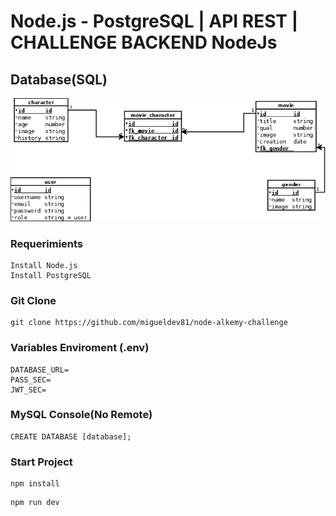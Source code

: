 # Node.js - PostgreSQL | API REST | CHALLENGE BACKEND NodeJs
## Database(SQL)
![database](./resources/database.png)
### Requerimients
```
Install Node.js
Install PostgreSQL
```
### Git Clone
```
git clone https://github.com/migueldev81/node-alkemy-challenge
```
### Variables Enviroment (.env)
````
DATABASE_URL=
PASS_SEC=
JWT_SEC=
````
### MySQL Console(No Remote)
````
CREATE DATABASE [database];
````
### Start Project
```
npm install
```
```
npm run dev
```

